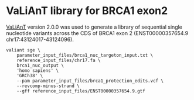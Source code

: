 # VaLiAnT library for BRCA1 exon2

[VaLiAnT](https://github.com/cancerit/VaLiAnT) version 2.0.0 was used to generate a library of sequential single nucleotide variants across the CDS of BRCA1 exon 2 (ENST00000357654.9 chr17:43124017-43124096).

```
valiant sge \
    parameter_input_files/brca1_nuc_targeton_input.txt \
    reference_input_files/chr17.fa \
    brca1_nuc_output \
    'homo sapiens' \
    'GRCh38' \
    --pam parameter_input_files/brca1_protection_edits.vcf \
    --revcomp-minus-strand \
    --gff reference_input_files/ENST00000357654.9.gtf
```